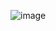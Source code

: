![image](https://github.com/himansh19/Artificial-Intelligence-Problems-Codes/assets/89848299/013b09ef-8a33-4560-90b0-7013ecf8bc7e)
